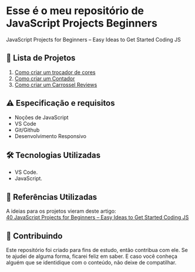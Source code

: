 

<!--
![](https://github.com/Diegojfsr/JavaScript_Projects_Beginners/blob/main/Imagens/Capa_Projetos_JavaScript.jpg)
-->
# Esse é o meu repositório de JavaScript Projects Beginners
JavaScript Projects for Beginners – Easy Ideas to Get Started Coding JS

## 📝 Lista de Projetos
1. <a href="https://github.com/Diegojfsr/JavaScript_Projects_Beginners/tree/main/Projetos/TrocadorCores"> Como criar um trocador de cores </a>
2. <a href="https://github.com/Diegojfsr/JavaScript_Projects_Beginners/tree/main/Projetos/CriarContador"> Como criar um Contador </a>
3. <a href="https://github.com/Diegojfsr/JavaScript_Projects_Beginners/tree/main/Projetos/CarrosselReview"> Como criar um Carrossel Reviews </a>

## ⚠️ Especificação e requisitos

- Noções de JavaScript
- VS Code
- Git/Github
- Desenvolvimento Responsivo


## 🛠 Tecnologias Utilizadas
- VS Code.
- JavaScript.


## 📑 Referências Utilizadas

  A ideias para os projetos vieram deste artigo:<br>
   <a href="https://www.freecodecamp.org/news/javascript-projects-for-beginners/"> 40 JavaScript Projects for Beginners – Easy Ideas to Get Started Coding JS </a>



## 🤝 Contribuindo

Este repositório foi criado para fins de estudo, então contribua com ele. Se te ajudei de alguma forma, ficarei feliz em
saber. E caso você conheça alguém que se identidique com o conteúdo, não deixe de compatilhar.




